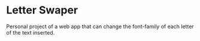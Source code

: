 <h1 href="">Letter Swaper</h1>

<p>Personal project of a web app that can change the font-family of each letter of the text inserted.</p>
